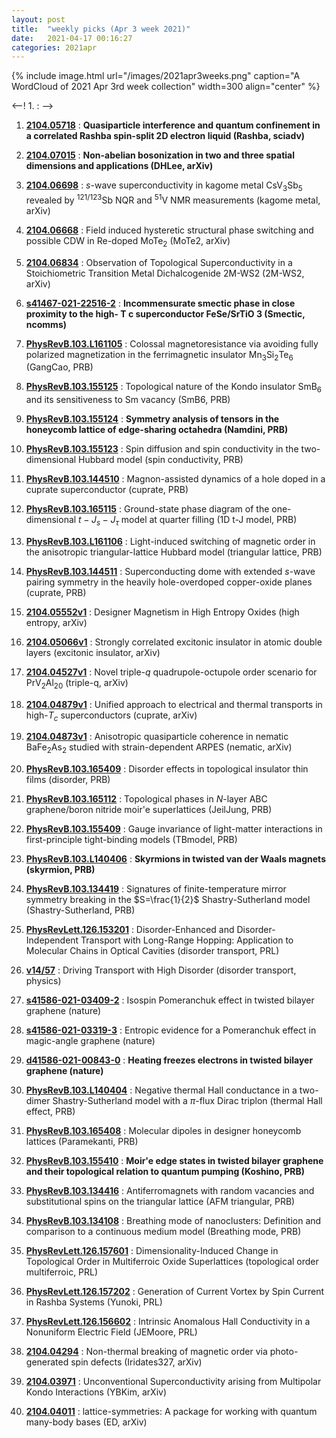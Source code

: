 ```yaml
---
layout: post
title:  "weekly picks (Apr 3 week 2021)"
date:   2021-04-17 00:16:27
categories: 2021apr
---
```


{% include image.html url="/images/2021apr3weeks.png" caption="A WordCloud of 2021 Apr 3rd week collection" width=300 align="center" %}


<--! 1. **[]()** : -->

1. **[2104.05718](http://arxiv.org/abs/2104.05718)** : **Quasiparticle interference and quantum confinement in a correlated Rashba spin-split 2D electron liquid (Rashba, sciadv)**

1. **[2104.07015](http://arxiv.org/abs/2104.07015)** : **Non-abelian bosonization in two and three spatial dimensions and applications (DHLee, arXiv)**

1. **[2104.06698](http://arxiv.org/abs/2104.06698)** : $s$-wave superconductivity in kagome metal CsV$_{3}$Sb$_{5}$ revealed by $^{121/123}$Sb NQR and $^{51}$V NMR measurements (kagome metal, arXiv)

1. **[2104.06668](http://arxiv.org/abs/2104.06668)** : Field induced hysteretic structural phase switching and possible CDW in Re-doped MoTe$_2$ (MoTe2, arXiv)

1. **[2104.06834](http://arxiv.org/abs/2104.06834)** : Observation of Topological Superconductivity in a Stoichiometric Transition Metal Dichalcogenide 2M-WS2 (2M-WS2, arXiv)

1. **[s41467-021-22516-2](https://www.nature.com/articles/s41467-021-22516-2)** : **Incommensurate smectic phase in close proximity to the high- T c superconductor FeSe/SrTiO 3 (Smectic, ncomms)**

1. **[PhysRevB.103.L161105](https://link.aps.org/doi/10.1103/PhysRevB.103.L161105)** : Colossal magnetoresistance via avoiding fully polarized magnetization in the ferrimagnetic insulator ${\mathrm{Mn}}_{3}{\mathrm{Si}}_{2}{\mathrm{Te}}_{6}$ (GangCao, PRB)

1. **[PhysRevB.103.155125](https://link.aps.org/doi/10.1103/PhysRevB.103.155125)** : Topological nature of the Kondo insulator $\mathrm{Sm}{\mathrm{B}}_{6}$ and its sensitiveness to Sm vacancy (SmB6, PRB)

1. **[PhysRevB.103.155124](https://link.aps.org/doi/10.1103/PhysRevB.103.155124)** : **Symmetry analysis of tensors in the honeycomb lattice of edge-sharing octahedra (Namdini, PRB)**

1. **[PhysRevB.103.155123](https://link.aps.org/doi/10.1103/PhysRevB.103.155123)** : Spin diffusion and spin conductivity in the two-dimensional Hubbard model (spin conductivity, PRB)

1. **[PhysRevB.103.144510](https://link.aps.org/doi/10.1103/PhysRevB.103.144510)** : Magnon-assisted dynamics of a hole doped in a cuprate superconductor (cuprate, PRB)

1. **[PhysRevB.103.165115](https://link.aps.org/doi/10.1103/PhysRevB.103.165115)** : Ground-state phase diagram of the one-dimensional $t\ensuremath{-}{J}_{s}\ensuremath{-}{J}_{\ensuremath{\tau}}$ model at quarter filling (1D t-J model, PRB)

1. **[PhysRevB.103.L161106](https://link.aps.org/doi/10.1103/PhysRevB.103.L161106)** : Light-induced switching of magnetic order in the anisotropic triangular-lattice Hubbard model (triangular lattice, PRB)

1. **[PhysRevB.103.144511](https://link.aps.org/doi/10.1103/PhysRevB.103.144511)** : Superconducting dome with extended $s$-wave pairing symmetry in the heavily hole-overdoped copper-oxide planes (cuprate, PRB)



1. **[2104.05552v1](https://arxiv.org/abs/2104.05552v1)** : Designer Magnetism in High Entropy Oxides (high entropy, arXiv)

1. **[2104.05066v1](https://arxiv.org/abs/2104.05066v1)** : Strongly correlated excitonic insulator in atomic double layers (excitonic insulator, arXiv)

1. **[2104.04527v1](https://arxiv.org/abs/2104.04527v1)** : Novel triple-$q$ quadrupole-octupole order scenario for PrV$_2$Al$_{20}$ (triple-q, arXiv)

1. **[2104.04879v1](https://arxiv.org/abs/2104.04879v1)** : Unified approach to electrical and thermal transports in high-$T_c$ superconductors (cuprate, arXiv)

1. **[2104.04873v1](https://arxiv.org/abs/2104.04873v1)** : Anisotropic quasiparticle coherence in nematic BaFe$_2$As$_2$ studied with strain-dependent ARPES (nematic, arXiv)

1. **[PhysRevB.103.165409](https://link.aps.org/doi/10.1103/PhysRevB.103.165409)** : Disorder effects in topological insulator thin films (disorder, PRB)

1. **[PhysRevB.103.165112](https://link.aps.org/doi/10.1103/PhysRevB.103.165112)** : Topological phases in $N$-layer ABC graphene/boron nitride moir\'e superlattices (JeilJung, PRB)

1. **[PhysRevB.103.155409](https://link.aps.org/doi/10.1103/PhysRevB.103.155409)** : Gauge invariance of light-matter interactions in first-principle tight-binding models (TBmodel, PRB)

1. **[PhysRevB.103.L140406](https://link.aps.org/doi/10.1103/PhysRevB.103.L140406)** : **Skyrmions in twisted van der Waals magnets (skyrmion, PRB)**

1. **[PhysRevB.103.134419](https://link.aps.org/doi/10.1103/PhysRevB.103.134419)** : Signatures of finite-temperature mirror symmetry breaking in the $S=\frac{1}{2}$ Shastry-Sutherland model (Shastry-Sutherland, PRB)

1. **[PhysRevLett.126.153201](https://link.aps.org/doi/10.1103/PhysRevLett.126.153201)** : Disorder-Enhanced and Disorder-Independent Transport with Long-Range Hopping: Application to Molecular Chains in Optical Cavities (disorder transport, PRL)

1. **[v14/57](https://physics.aps.org/articles/v14/57)** : Driving Transport with High Disorder (disorder transport, physics)

1. **[s41586-021-03409-2](http://www.nature.com/articles/s41586-021-03409-2)** : Isospin Pomeranchuk effect in twisted bilayer graphene (nature)

1. **[s41586-021-03319-3](http://www.nature.com/articles/s41586-021-03319-3)** : Entropic evidence for a Pomeranchuk effect in magic-angle graphene (nature)

1. **[d41586-021-00843-0](http://www.nature.com/articles/d41586-021-00843-0)** : **Heating freezes electrons in twisted bilayer graphene (nature)**

1. **[PhysRevB.103.L140404](https://link.aps.org/doi/10.1103/PhysRevB.103.L140404)** : Negative thermal Hall conductance in a two-dimer Shastry-Sutherland model with a $\ensuremath{\pi}$-flux Dirac triplon (thermal Hall effect, PRB)

1. **[PhysRevB.103.165408](https://link.aps.org/doi/10.1103/PhysRevB.103.165408)** : Molecular dipoles in designer honeycomb lattices (Paramekanti, PRB)

1. **[PhysRevB.103.155410](https://link.aps.org/doi/10.1103/PhysRevB.103.155410)** : **Moir\'e edge states in twisted bilayer graphene and their topological relation to quantum pumping (Koshino, PRB)**

1. **[PhysRevB.103.134416](https://link.aps.org/doi/10.1103/PhysRevB.103.134416)** : Antiferromagnets with random vacancies and substitutional spins on the triangular lattice (AFM triangular, PRB)

1. **[PhysRevB.103.134108](https://link.aps.org/doi/10.1103/PhysRevB.103.134108)** : Breathing mode of nanoclusters: Definition and comparison to a continuous medium model (Breathing mode, PRB)

1. **[PhysRevLett.126.157601](https://link.aps.org/doi/10.1103/PhysRevLett.126.157601)** : Dimensionality-Induced Change in Topological Order in Multiferroic Oxide Superlattices (topological order multiferroic, PRL)

1. **[PhysRevLett.126.157202](https://link.aps.org/doi/10.1103/PhysRevLett.126.157202)** : Generation of Current Vortex by Spin Current in Rashba Systems (Yunoki, PRL)

1. **[PhysRevLett.126.156602](https://link.aps.org/doi/10.1103/PhysRevLett.126.156602)** : Intrinsic Anomalous Hall Conductivity in a Nonuniform Electric Field (JEMoore, PRL)



1. **[2104.04294](http://arxiv.org/abs/2104.04294)** : Non-thermal breaking of magnetic order via photo-generated spin defects (Iridates327, arXiv)

1. **[2104.03971](http://arxiv.org/abs/2104.03971)** : Unconventional Superconductivity arising from Multipolar Kondo Interactions (YBKim, arXiv)

1. **[2104.04011](http://arxiv.org/abs/2104.04011)** : lattice-symmetries: A package for working with quantum many-body bases (ED, arXiv)
